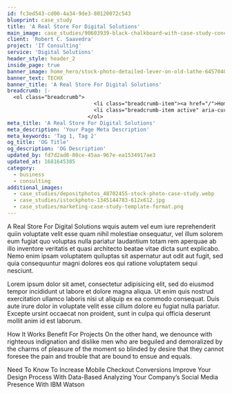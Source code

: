 ```yaml
---
id: fc3ed543-cd00-4a34-9de3-80120072c543
blueprint: case_study
title: 'A Real Store For Digital Solutions'
main_image: case_studies/90603939-black-chalkboard-with-case-study-concept-3d-rendering.webp
client: 'Robert C. Saavedra'
project: 'IT Consulting'
service: 'Digital Solutions'
header_style: header_2
inside_page: true
banner_image: home_hero/stock-photo-detailed-lever-on-old-lathe-645704086.jpg
banner_text: TECHX
banner_title: 'A Real Store For Digital Solutions'
breadcrumb: |-
  <ol class="breadcrumb">
                            <li class="breadcrumb-item"><a href="/">Home</a></li>
                            <li class="breadcrumb-item active" aria-current="page">Case Study</li>
                          </ol>
meta_title: 'A Real Store For Digital Solutions'
meta_description: 'Your Page Meta Description'
meta_keywords: 'Tag 1, Tag 2'
og_title: 'OG Title'
og_description: 'OG Description'
updated_by: fd7d2ad8-80ce-45aa-967e-ea1534917ae3
updated_at: 1681645385
category:
  - business
  - consulting
additional_images:
  - case_studies/depositphotos_48702455-stock-photo-case-study.webp
  - case_studies/istockphoto-1345144783-612x612.jpg
  - case_studies/marketing-case-study-template-format.png
---
```

A Real Store For Digital Solutions
wquis autem vel eum iure reprehenderit quiin voluptate velit esse quam nihil molestiae onsequatur, vel illum solorem eum fugiat quo voluptas nulla pariatur laudantium totam rem aperquae ab illo inventore veritatis et quasi architecto beatae vitae dicta sunt explicabo. Nemo enim ipsam voluptatem quiluptas sit aspernatur aut odit aut fugit, sed quia consequuntur magni dolores eos qui ratione voluptatem sequi nesciunt.

Lorem ipsum dolor sit amet, consectetur adipisicing elit, sed do eiusmod tempor incididunt ut labore et dolore magna aliqua. Ut enim quis nostrud exercitation ullamco laboris nisi ut aliquip ex ea commodo consequat. Duis aute irure dolor in voluptate velit esse cillum dolore eu fugiat nulla pariatur. Excepte ursint occaecat non proident, sunt in culpa qui officia deserunt mollit anim id est laborum.

How It Works Benefit For Projects
On the other hand, we denounce with righteous indignation and dislike men who are beguiled and demoralized by the charms of pleasure of the moment so blinded by desire that they cannot foresee the pain and trouble that are bound to ensue and equals.

Need To Know To Increase Mobile Checkout Conversions
Improve Your Design Process With Data-Based
Analyzing Your Company’s Social Media Presence With IBM Watson